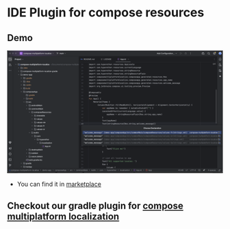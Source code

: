 # IDE Plugin for compose resources

## Demo

![Plugin Demo](images/image.png)

- You can find it in [marketplace](https://plugins.jetbrains.com/plugin/27348-resource-locator)


## Checkout our gradle plugin for [compose multiplatform localization](https://github.com/hyperether/compose-multiplatform-localize)